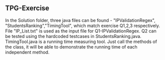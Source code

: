 ## TPG-Exercise

In the Solution folder, three java files can be found - "IPValidationRegex", "StudentsRanking","TimingTool", which match exercise Q1,2,3 respectively.
File "IP_List.txt" is used as the input file for Q1-IPValidationRegex.
Q2 can be tested using the hardcoded testcases in StudentsRanking.java.
TimingTool.java is a running time measuring tool. Just call the methods of the class, it will be able to demonstrate the running time of each independent method.
